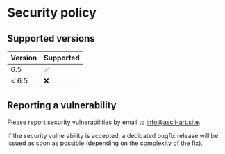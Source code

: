 # Security policy

## Supported versions

| Version       | Supported          |
| ------------- | ------------------ |
| 6.5           | :white_check_mark: |
| < 6.5         | :x:                |

## Reporting a vulnerability

Please report security vulnerabilities by email to [info@ascii-art.site](mailto:info@ascii-art.site "info@ascii-art.site").

If the security vulnerability is accepted, a dedicated bugfix release will be issued as soon as possible (depending on the complexity of the fix).